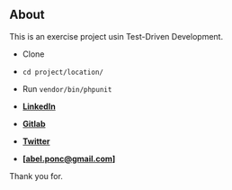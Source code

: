 ## About 

This is an exercise project usin Test-Driven Development.

- Clone
- `cd project/location/`
- Run `vendor/bin/phpunit`

- **[LinkedIn](https://www.linkedin.com/in/vnponce/)**
- **[Gitlab](https://gitlab.com/vnponce)**
- **[Twitter](https://twitter.com/abelponce_)**
- **[abel.ponc@gmail.com]**

Thank you for.
